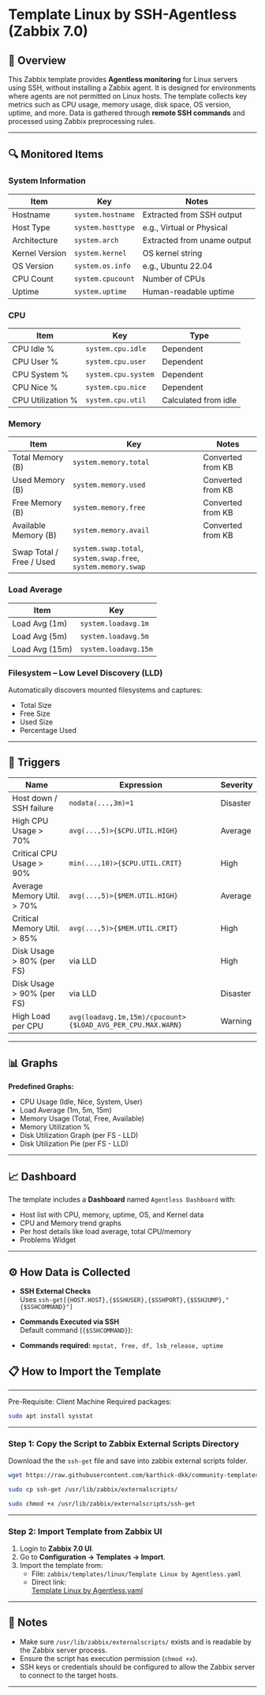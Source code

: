 # Template Linux by SSH-Agentless (Zabbix 7.0)

## 📌 Overview
This Zabbix template provides **Agentless monitoring** for Linux servers using SSH, without installing a Zabbix agent.
It is designed for environments where agents are not permitted on Linux hosts.
The template collects key metrics such as CPU usage, memory usage, disk space, OS version, uptime, and more.
Data is gathered through **remote SSH commands** and processed using Zabbix preprocessing rules.

---

## 🔍 Monitored Items

### **System Information**
| Item | Key | Notes |
|------|-----|-------|
| Hostname | `system.hostname` | Extracted from SSH output |
| Host Type | `system.hosttype` | e.g., Virtual or Physical |
| Architecture | `system.arch` | Extracted from uname output |
| Kernel Version | `system.kernel` | OS kernel string |
| OS Version | `system.os.info` | e.g., Ubuntu 22.04 |
| CPU Count | `system.cpucount` | Number of CPUs |
| Uptime | `system.uptime` | Human-readable uptime |

### **CPU**
| Item | Key | Type |
|------|-----|------|
| CPU Idle % | `system.cpu.idle` | Dependent |
| CPU User % | `system.cpu.user` | Dependent |
| CPU System % | `system.cpu.system` | Dependent |
| CPU Nice % | `system.cpu.nice` | Dependent |
| CPU Utilization % | `system.cpu.util` | Calculated from idle |

### **Memory**
| Item | Key | Notes |
|------|-----|-------|
| Total Memory (B) | `system.memory.total` | Converted from KB |
| Used Memory (B) | `system.memory.used` | Converted from KB |
| Free Memory (B) | `system.memory.free` | Converted from KB |
| Available Memory (B) | `system.memory.avail` | Converted from KB |
| Swap Total / Free / Used | `system.swap.total`, `system.swap.free`, `system.memory.swap` | |

### **Load Average**
| Item | Key |
|------|-----|
| Load Avg (1m) | `system.loadavg.1m` |
| Load Avg (5m) | `system.loadavg.5m` |
| Load Avg (15m) | `system.loadavg.15m` |

### **Filesystem – Low Level Discovery (LLD)**
Automatically discovers mounted filesystems and captures:
- Total Size
- Free Size
- Used Size
- Percentage Used

---

## 🚨 Triggers

| Name | Expression | Severity |
|------|------------|----------|
| Host down / SSH failure | `nodata(...,3m)=1` | Disaster |
| High CPU Usage > 70% | `avg(...,5)>{$CPU.UTIL.HIGH}` | Average |
| Critical CPU Usage > 90% | `min(...,10)>{$CPU.UTIL.CRIT}` | High |
| Average Memory Util. > 70% | `avg(...,5)>{$MEM.UTIL.HIGH}` | Average |
| Critical Memory Util. > 85% | `avg(...,5)>{$MEM.UTIL.CRIT}` | High |
| Disk Usage > 80% (per FS) | via LLD | High |
| Disk Usage > 90% (per FS) | via LLD | Disaster |
| High Load per CPU | `avg(loadavg.1m,15m)/cpucount>{$LOAD_AVG_PER_CPU.MAX.WARN}` | Warning |

---

## 📊 Graphs

**Predefined Graphs:**
- CPU Usage (Idle, Nice, System, User)
- Load Average (1m, 5m, 15m)
- Memory Usage (Total, Free, Available)
- Memory Utilization %
- Disk Utilization Graph (per FS - LLD)
- Disk Utilization Pie (per FS - LLD)

---

## 📈 Dashboard

The template includes a **Dashboard** named `Agentless Dashboard` with:
- Host list with CPU, memory, uptime, OS, and Kernel data
- CPU and Memory trend graphs
- Per host details like load average, total CPU/memory
- Problems Widget

---

## ⚙ How Data is Collected

- **SSH External Checks**  
  Uses `ssh-get[{HOST.HOST},{$SSHUSER},{$SSHPORT},{$SSHJUMP},"{$SSHCOMMAND}"]`
  
- **Commands Executed via SSH**  
  Default command (`{$SSHCOMMAND}`):
- **Commands required:** 
`mpstat, free, df, lsb_release, uptime `


## 📋 How to Import the Template
---
Pre-Requisite: 
Client Machine Required packages: 

```bash
sudo apt install sysstat
```

---

### **Step 1: Copy the Script to Zabbix External Scripts Directory**

Download the the `ssh-get` file and save into zabbix external scripts folder.
```bash
wget https://raw.githubusercontent.com/karthick-dkk/community-templates/refs/heads/main/Operating_Systems/Linux/template_Linux_by_Agentless/7.0/ssh-get

sudo cp ssh-get /usr/lib/zabbix/externalscripts/

sudo chmod +x /usr/lib/zabbix/externalscripts/ssh-get
```

---

### **Step 2: Import Template from Zabbix UI**
1. Login to **Zabbix 7.0 UI**.
2. Go to **Configuration → Templates → Import**.
3. Import the template from:
   - File: `zabbix/templates/linux/Template Linux by Agentless.yaml`
   - Direct link:  
     [Template Linux by Agentless.yaml](https://github.com/karthick-dkk/community-templates/blob/main/Operating_Systems/Linux/template_Linux_by_Agentless/7.0/template_Linux_by_Agentless.yaml)

---

## 📌 Notes
- Make sure `/usr/lib/zabbix/externalscripts/` exists and is readable by the Zabbix server process.
- Ensure the script has execution permission (`chmod +x`).
- SSH keys or credentials should be configured to allow the Zabbix server to connect to the target hosts.

---

